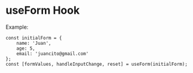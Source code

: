 # useForm Hook

Example:

```
const initialForm = {
    name: 'Juan',
    age: 5,
    email: 'juancito@gmail.com'
};
const [formValues, handleInputChange, reset] = useForm(initialForm);
```
